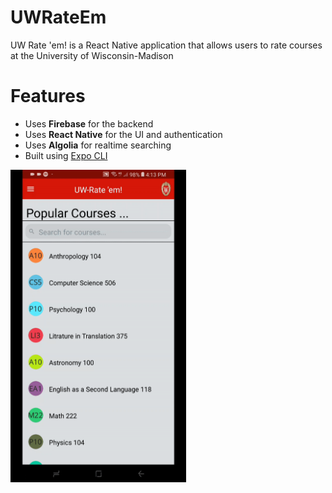 # UWRateEm
<p>UW Rate 'em! is a React Native application that allows users to rate courses at the University of Wisconsin-Madison

# Features
<ul>
<li>Uses <b>Firebase</b> for the backend</li>
<li>Uses <b>React Native</b> for the UI and authentication</li>
<li>Uses <b>Algolia</b> for realtime searching
<li>Built using <a href="https://expo.io/tools#cli">Expo CLI</a>
</ul>

<img src="https://github.com/azaidi4/UWRateEm/blob/master/demo.gif?raw=true" height="500" width="auto">
